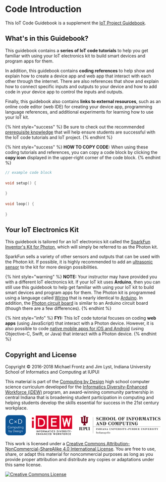 # Code Introduction

This IoT Code Guidebook is a supplement the [IoT Project Guidebook](https://docs.idew.org/project-internet-of-things/).

## What's in this Guidebook?

This guidebook contains a **series of IoT code tutorials** to help you get familiar with using your IoT electronics kit to build smart devices and program apps for them.

In addition, this guidebook contains **coding references** to help show and explain how to create a device app and web app that interact with each other through the internet. There are also references that show and explain how to connect specific inputs and outputs to your device and how to add code in your device app to control the inputs and outputs.

Finally, this guidebook also contains **links to external resources**, such as an online code editor \(web IDE\) for creating your device app, programming language references, and additional experiments for learning how to use your IoT kit.

{% hint style="success" %}
Be sure to check out the recommended [prerequisite knowledge](prerequisite-knowledge.md) that will help ensure students are successful with the IoT code tutorials and IoT project.
{% endhint %}

{% hint style="success" %}
**HOW TO COPY CODE:**  When using these coding tutorials and references, you can copy a code block by clicking the **copy icon** displayed in the upper-right corner of the code block.
{% endhint %}

```cpp
// example code block

void setup() {
​
}
​
void loop() {
​
}
```

## Your IoT Electronics Kit

This guidebook is tailored for an IoT electronics kit called the [SparkFun Inventor's Kit for Photon](https://www.sparkfun.com/products/13320), which will simply be referred to as the Photon kit.

SparkFun sells a variety of other sensors and outputs that can be used with the Photon kit. If possible, it is highly recommended to add an [ultrasonic sensor](https://www.sparkfun.com/products/13959) to the kit for more design possibilities.

{% hint style="warning" %}
**NOTE:** Your instructor may have provided you with a different IoT electronics kit. If your IoT  kit uses **Arduino**, then you can still use this guidebook to help get familiar with using your IoT kit to build smart devices and program apps for them. The Photon kit is programmed using a language called [Wiring](http://www.wiring.org.co/reference/) that is nearly identical to [Arduino](https://www.arduino.cc/reference/en/). In addition, the [Photon circuit board](https://learn.sparkfun.com/tutorials/photon-redboard-hookup-guide) is similar to an Arduino circuit board \(though there are a few differences\). 
{% endhint %}

{% hint style="info" %}
**FYI:**  This IoT code tutorial focuses on coding **web apps** \(using JavaScript\) that interact with a Photon device. However, it is also possible to code [native mobile apps for iOS and Android](https://docs.particle.io/guide/how-to-build-a-product/mobile-app/) \(using Objective-C, Swift, or Java\) that interact with a Photon device.
{% endhint %}

## Copyright and License

Copyright © 2016-2018 Michael Frontz and Jim Lyst, Indiana University School of Informatics and Computing at IUPUI

This material is part of the [Computing by Design](https://docs.idew.org/the-cxd-framework/) high school computer science curriculum developed for the [Informatics Diversity-Enhanced Workforce \(iDEW\)](http://soic.iupui.edu/idew/) program, an award-winning community partnership in central Indiana that is broadening student participation in computing and helping students develop the skills essential for success in the 21st century workplace.

![](.gitbook/assets/cxd-idew-soic-logo.png)

This work is licensed under a [Creative Commons Attribution-NonCommercial-ShareAlike 4.0 International License](http://creativecommons.org/licenses/by-nc-sa/4.0/). You are free to use, share, or adapt this material for noncommercial purposes as long as you provide proper attribution and distribute any copies or adaptations under this same license.

[![Creative Commons License](https://i.creativecommons.org/l/by-nc-sa/4.0/88x31.png)](http://creativecommons.org/licenses/by-nc-sa/4.0/)

